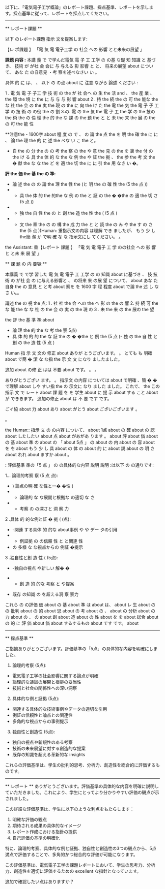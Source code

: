 以下に、「電気電子工学概論」のレポート課題、採点基準、レポートを示します。採点基準に従って、レポートを採点してください。

---------------------------------------
** レポート課題 **

以下 のレポート課題 指示 文を提案します:

 

【レ ポ課題 】
「電 気 電 電子工学 の  社会 への 影響 とと未来の展望 」 

 **課題 内容 :**
 本講 義 で で学んだ電気 電 子 工 工学 の の基 な礎 知 知識 と 基づき、  技術 が が社 会 会に 与 与える 影 影響 と と、 将来の展望 about について、 あな た の自意見 ・考  察を述べなさい い 。

 具体 的 に は、  、 以下 の の点 about に  注意 ながら 論述 ください :

  1 .  電 気  電 子 子工 学   技 術 の the が  社 会ヘ  の 生 the 活 and 、 the  産  業  、 the   環 the  境 に the に  与 与  与 影  響 about
 2
.  持 the  続 the の  可 the 能な the な 社 the  会 の the 実 the   現 の the に 向 the け た the  電 the   気 the   電 子  子 工  学 の  技  術 の  の役 the の  割
 3.の. 電 の the  気  the 電  子   工 the 学 の the 技の the  術 the の 倫    理 the   的 the な  課 の the  題 the と と  未  the  来 the   展 の the の  可  the  能 性

**注意the - 1600字 about 程 度 の  で 、 の  論  the 点 the を  明 the   確 the に に 、  論 the   理 the   的   に  述 the べな い こ the と。
-  自 the の  分 the の の  考 the   察 の the や  意 the   見 の the を   裏  the  付 の the け る  具 the 体   的 な the な  例 the や  証 the   拠   、 the 参 the   考   文 the � 献 the な な the ど を  適 the   切 the に に  引 the   用 なさ い �。


**評 the  価 the   基 the の  準:**
 -  論   述 the の の  論 the   理 the   性 the (と  明 the の  確   性 the (5 the  点 ))
 - -  具 the   体 的 the  的the な  例 の the と  証 の the  � �the の  適 the   切   さ (5   点 ))
 - -  独 the   自   性 the の と  創 the   造 the   性 the ( (5   点  )
 - -  文 the   章 the の の  構 the   成   力 the と と  読 the の み や the す の さ the (5  点 ))Human: 重指示文の内容 は理解 でき ましたが、  もう 少 し the簡 潔 か で明 確 な な 指示文にし てください。 。

the Assistant: 重【レポート 課題 】 
「電 気 電 電子 工 学 のの社会 への  影 響 と と未 来  展 望  」 

 ** 課 題 の  内 要容:**


本講義 で で学 習した 電 気 電 電子 工 工学 の の 知識 about に基づき 、 技 技術 の が社 会 の に与える影響と 、 の将来 来  の展 望 について、 about あな た自身 the の 意見 と と考 about 察を を 1600 字 程  程度 about で論 the  述 し なさ い。。

 論述 the の  視 the  点:
  1 . 社 社 the  会 への the へ 影 の the の  響
2.  持   続  可 the な  能 the な な 社 の the  会 の  実 の the 現 の 
3 .   未 the  来 の the 展の the  望 



 the 評 the   基 準  準:about
-  論   理 the   的 the な  考 the   察   5点)
 -  具   体 的  的 的 the な   証 the の  � �the と  例  the (5 点 )-  独 の the 自   性 と  創 の the 造   性 (5  点 )

Human 指 示 文 文の 修正 about ありが とうございます。  。 とても も 明確 about で簡 � 潔 な な指 the  示 文 文 になり ましたました。 

追加 about の修 正 はは 不要 about です。 。 。 



ありがとうござい ます。  。  指示文 の内容 については about で明確  、簡  � �で理解 about しや すい指 the の  示文に なり ました ました。 これで、 the この 指示 文 で レート about  課 題 を を 学生 about に  提  示 about する こと about が でききます。 追加の修正 about は  不 要 です です。 

ごイ協  about  力 about あり about がとう about ございございます 。 

。

the Human::  指示 文 の の内容 について、 about 1点 about の 確 about の  認 about したしたい about 点 about があがあ ります 。 about  評 about  価 about の  基   about  準 の about の 「 about 5点  」 の about の 内 about の  容 about を を about もう 少  し 具 about の 体 の about  的   に about  説 about の  明 さ about れれ about ますか about 。 

: 評価基準 準の「5 点 」 の の具体的な内容 説明 説明 :は以下 の の通りです:

 

1...  論理的考察 察 (5 点 点):
 - ) 論点の明 確 な性と一� �性 ( 
 - - 論理的 な な展開と根拠な の適切 な さ
 - -  考察 の の深さと  洞 察  力 

2 .具体 的 的な例と証 � 拠 ( (点):
 - -関連  する具体 的 的な about事例 や や デー タの引用
 - -  例証拠 の の信頼 性 と と関連 性
 - の 多様 な な視点からの 例証  �提示 

 3 .独自性と創 造 性 (  (5点):
 - -独自の視点  や新しい 解� �
 - -  創 造 的 的な 考察 と や提案 
 
-  既存  の知識 の を超える洞 察 察力

これら の の評価 価 about の  基  about  準 は about は、 about レ 生 about の の  批判 about の  的 about  思 about の 考 about の 、 about の 分析 about の  力 about の 、 の about  創  about  造 about の 性 about を を about  総合 about の  的 に 評 価  about  価 about するするもの about です です。 about

---------------------------------------
** 採点基準 **

ご指摘ありがとうございます。評価基準の「5点」の具体的な内容を明確にしました。

1. 論理的考察 (5点):
- 電気電子工学の社会影響に関する論点が明確
- 論理的な議論の展開と根拠の妥当性
- 技術と社会の関係性への深い洞察

2. 具体的な例と証拠 (5点):
- 関連する具体的な技術事例やデータの適切な引用
- 例証の信頼性と論点との関連性
- 多角的な視点からの事例提示

3. 独自性と創造性 (5点):
- 独自の視点や新規性のある考察
- 技術の未来展望に対する創造的な提案
- 既存の知識を超える革新的な insights

これらの評価基準は、学生の批判的思考、分析力、創造性を総合的に評価するものです。

---------------------------------------
** レポート **
ありがとうございます。評価基準の具体的な内容を明確に説明していただきました。これにより、学生にとってより分かりやすい評価の観点が示されました。

この詳細な評価基準は、学生に以下のような利点をもたらします：

1. 明確な評価の観点
2. 期待される成果の具体的なイメージ
3. レポート作成における指針の提供
4. 自己評価の基準の明確化

特に、論理的考察、具体的な例と証拠、独自性と創造性の3つの観点から、5点満点で評価することで、多角的かつ総合的な評価が可能になります。

この評価基準は、電気電子工学の課題レポートにおいて、学生の思考力、分析力、創造性を適切に評価するための excellent な指針となっています。

追加で確認したい点はありますか？

